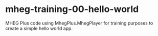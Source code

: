 mheg-training-00-hello-world
============================

MHEG Plus code using MhegPlus.MhegPlayer for training purposes to create a simple hello world app.
